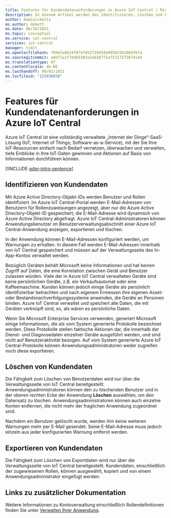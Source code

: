 ```yaml
---
title: Features für Kundendatenanforderungen in Azure IoT Central | Microsoft-Dokumentation
description: In diesem Artikel werden das Identifizieren, Löschen und Exportieren von Kundendaten in der Azure IoT Central-Anwendung beschrieben.
author: dominicbetts
ms.author: dobett
ms.date: 08/18/2021
ms.topic: conceptual
ms.service: iot-central
services: iot-central
manager: timlt
ms.openlocfilehash: 704e5a8624f07e7d52729454a8956256208df6fa
ms.sourcegitcommit: add71a1f7dd82303a1eb3b771af53172726f4144
ms.translationtype: HT
ms.contentlocale: de-DE
ms.lasthandoff: 09/03/2021
ms.locfileid: "123436030"
---
```

# <a name="azure-iot-central-customer-data-request-features"></a>Features für Kundendatenanforderungen in Azure IoT Central

Azure IoT Central ist eine vollständig verwaltete „Internet der Dinge“-SaaS-Lösung (IoT, Internet of Things; Software-as-a-Service), mit der Sie Ihre IoT-Ressourcen einfach nach Bedarf vernetzen, überwachen und verwalten, tiefe Einblicke in Ihre IoT-Daten gewinnen und Aktionen auf Basis von Informationen durchführen können.

[!INCLUDE [gdpr-intro-sentence](../../../includes/gdpr-intro-sentence.md)]

## <a name="identifying-customer-data"></a>Identifizieren von Kundendaten

Mit Azure Active Directory-Objekt-IDs werden Benutzer und Rollen identifiziert. Im Azure IoT Central-Portal werden E-Mail-Adressen von Benutzern für Rollenzuweisungen angezeigt, aber nur die Azure Active Directory-Objekt-ID gespeichert; die E-Mail-Adresse wird dynamisch von Azure Active Directory abgefragt. Azure IoT Central-Administratoren können Anwendungsbenutzer im Benutzerverwaltungsabschnitt einer Azure IoT Central-Anwendung anzeigen, exportieren und löschen.

In der Anwendung können E-Mail-Adressen konfiguriert werden, um Warnungen zu erhalten. In diesem Fall werden E-Mail-Adressen innerhalb von IoT Central gespeichert und müssen auf der Verwaltungsseite des In-App-Kontos verwaltet werden.

Bezüglich Geräten behält Microsoft keine Informationen und hat keinen Zugriff auf Daten, die eine Korrelation zwischen Gerät und Benutzer zulassen würden. Viele der in Azure IoT Central verwalteten Geräte sind keine persönlichen Geräte, z.B. ein Verkaufsautomat oder eine Kaffeemaschine. Kunden können jedoch einige Geräte als persönlich identifizierbar betrachten und nach eigenem Ermessen ihre eigenen Asset- oder Bestandsnachverfolgungssysteme anwenden, die Geräte an Personen binden. Azure IoT Central verwaltet und speichert alle Daten, die mit Geräten verknüpft sind, so, als wären es persönliche Daten.

Wenn Sie Microsoft Enterprise Services verwenden, generiert Microsoft einige Informationen, die als vom System generierte Protokolle bezeichnet werden. Diese Protokolle stellen faktische Aktionen dar, die innerhalb der Dienst- und Diagnosedaten einzelner Geräte ausgeführt werden, und sind nicht auf Benutzeraktivität bezogen. Auf vom System generierte Azure IoT Central-Protokolle können Anwendungsadministratoren weder zugreifen noch diese exportieren.

## <a name="deleting-customer-data"></a>Löschen von Kundendaten

Die Fähigkeit zum Löschen von Benutzerdaten wird nur über die Verwaltungsseite von IoT Central bereitgestellt. Anwendungsadministratoren können den zu löschenden Benutzer und in der oberen rechten Ecke der Anwendung **Löschen** auswählen, um den Datensatz zu löschen. Anwendungsadministratoren können auch einzelne Konten entfernen, die nicht mehr der fraglichen Anwendung zugeordnet sind.

Nachdem ein Benutzer gelöscht wurde, werden ihm keine weiteren Warnungen mehr per E-Mail gesendet. Seine E-Mail-Adresse muss jedoch einzeln aus jeder konfigurierten Warnung entfernt werden.

## <a name="exporting-customer-data"></a>Exportieren von Kundendaten

Die Fähigkeit zum Löschen von Exportdaten wird nur über die Verwaltungsseite von IoT Central bereitgestellt. Kundendaten, einschließlich der zugewiesenen Rollen, können ausgewählt, kopiert und von einem Anwendungsadministrator eingefügt werden.

## <a name="links-to-additional-documentation"></a>Links zu zusätzlicher Dokumentation

Weitere Informationen zu Kontoverwaltung einschließlich Rollendefinitionen finden Sie unter [Verwalten Ihrer Anwendung](howto-administer.md).
